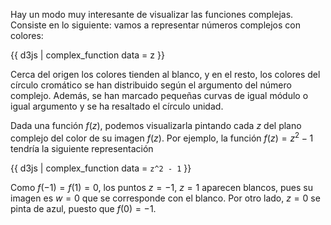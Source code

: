 Hay un modo muy interesante de visualizar las funciones complejas. Consiste en lo siguiente: vamos a representar números complejos con colores:

{{ d3js | complex_function data = z }}

Cerca del origen los colores tienden al blanco, y en el resto, los colores del círculo cromático se han distribuido según el argumento del número complejo. Además, se han marcado pequeñas curvas de igual módulo o igual argumento y se ha resaltado el círculo unidad.

Dada una función $f(z)$, podemos visualizarla pintando cada $z$ del plano complejo del color de su imagen $f(z)$. Por ejemplo, la función $f(z) = z^2 - 1$ tendría la siguiente representación

{{ d3js | complex_function data = `z^2 - 1` }}

Como $f(-1) = f(1) = 0$, los puntos $z=-1$, $z=1$ aparecen blancos, pues su imagen es $w=0$ que se corresponde con el blanco. Por otro lado, $z=0$ se pinta de azul, puesto que $f(0) = -1$.